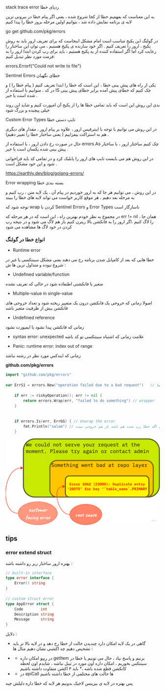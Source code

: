 

stack trace error   ردپای خطا

به این معناست که بفهمیم خطا از کجا شروع شده ، یعنی اگر پیام خطا در بیرونی ترین لایه ی برنامه نمایش داده شد ، بتوانیم اولین مرحله بروز خطا را پیدا کنیم

go get github.com/pkg/errors

در گولنگ این پکیج مناسب است امام مشکل اینجاست که برای تعریف ارور باید به روش پکیج ، ارور را تعریف کنیم . اگر خود سازنده ی پکیج هستیم ، می توان این ساختار را رعایت کرد اما اگر استفاده کننده از یه پکیج هستیم ، باید برای رپ کردن ابتدا ارور را به فرمت مورد نظر تبدیل کنیم: 

errors.Errorf("Could not write to file")




Sentinel Errors خطای نگهبان

یکی از راه های پیش بینی خطا ، این است که خطا را ابتدا تعریف کنیم ( پیام خطا را ) و در کد ، متوانیم با استفاده از IS چک کنیم که خطای پیش آمده برابر خطای پیش بینی شده است یا خیر .

بدی این روش این است که باید تمامی خطا ها را از پکیج آن امپورت کنیم و شاید این روند خیلی پیچیده و بزرگ شود

Custom Error Types تایپ دستی خطا

در این روش می توانیم با توجه با اینترفیس ارور ، علاوه بر پیام ارور ، مقدار های دیگری هم به استراکت بیفزاییم ( یعنی ساختار خطا را تغییر دهیم) . 

حال در صورت رخ دادن ارور ، با استفاده از errors.As چک کنیم ساختار ارور ، با ساختار پیش بینی شده یکسان است یا خیر .

در این روش هم می بایست تایپ های ارور را پابلیک کرد و در تمامی کد باید فراخوانی شود و این خود مشکل است .

https://earthly.dev/blog/golang-errors/

Error wrapping بسته بندی خطا

در این روش ، می توانیم هر جا که به ارور خوردیم در پیام آن ، یک لایه متن ، رپ کنیم و به مرحله بعد دهیم ، هر موقع کاربر خواست می تواند لایه های خطا را ببیند 

توجه شود که wrap کردن با Sentinel Errors و Error Types ناسازگار است  

در مجموع به نظر خودم بهترین راه ، این است که در هر مرحله که err != nil  ، همان جا را لاگ کنیم .اگر ارور را به فانکشن بالا ریترن کنیم باز هم لاگ می شود و در نتیجه رپ کردن در خود لاگ ها مشاهده می شود


### انواع خطا در گولنگ

+ Runtime error 

خطا هایی که بعد از کامپایل شدن برنامه رخ می دهند یعنی مشکل سینتکسی یا غیر در شروع نبوده و متداول ترین ها ش : 

+ Undefined variable/function

متغیر یا فانکشنی اطتفاده شود در حالی که تعریف نشده

+ Multiple-value  in single-value 

اصولا زمانی که خروجی یک فانکشن درون یک متغییر ریخته شود و تعداد خروجی های فانکشن بیش از ظرفیت متغیر باشد

+ Undefined reference

زمانی که فانکشن پیدا نشود یا ایمپورت نشود

+ syntax error: unexpected علامت
زمانی که اشتباه سینتکسی تو کد باشه

+ Panic: runtime error: index out of range

زمانی که ایندکس مورد نظر در رشته نباشد


**github.com/pkg/errors**

```go
import "github.com/pkg/errors"

var ErrS1 = errors.New("operation failed due to a bad request")   // باید اول اسم حتما Err باشه
 
 	if err := riskyOperation(); err != nil {
		return errors.Wrap(err, "failed to do something") // wrapper
	}


    if errors.Is(err, ErrGG) { // Unwrap the error 
        fmt.Println("salam") // حتی اگه خطا رپ شده هم باشد باز هم خروجی میده
    }

```

![Description of the image](https://github.com/seyedmo30/Tips/blob/main/static/1_CcZQx10nlxPi2YD3x5fUpg.png)

## tips

### error extend struct 
بهتره ارور ساختار زیر رو داشته باشه :

```go
// built-in interface
type error interface {
	Error() string
}

// custom struct error
type AppError struct {  
	Code        int  
	Description string  
	Message     string  
}  
```

دلایل :

+ گاهی در یک لایه امکان دارد چندیدن حالت از خطا رخ دهد و در لایه بالا تر باید تشخیص دهیم چه اکشنی نشان دهیم مثال ها :

+ +  در ریپو امکان داره getItem  بزنیم و پاسخ نیاد ، حال می تونیم یا خطا در سینتکس بخوریم ، امکان داره اون مورد در تیبل نباشه ، شایدم اون لحظه کانکشن قطع شده باشه ،* باید ۳ اکشن متفاوت داشته باشیم

+ + در apiCall ها حالت های مختلفی از خطا داشته باشیم

پس بهتره در لایه ی بیزینس لاجیک بدونیم هر لایه که خطا داره دلیلش چیه



